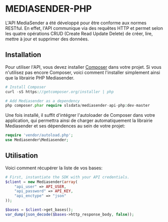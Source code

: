 MEDIASENDER-PHP
===========

L'API MediaSender a été développé pour être conforme aux normes RESTful.
En effet, l'API communique via des requêtes HTTP et permet selon les quatre opérations CRUD (Create Read Update Delete) de créer, lire, mettre à jour et supprimer des données.

Installation
------------

Pour utiliser l'API, vous devez installer [Composer](http://getcomposer.org/) 
dans votre projet. 
Si vous n'utilisez pas encore Composer, voici comment l'installer simplement ainsi que la librairie PHP Mediasender.

```PHP
# Install Composer
curl -sS https://getcomposer.org/installer | php

# Add Mediasender as a dependency
php composer.phar require slsdata/mediasender-api-php:dev-master
``` 

Une fois installé, il suffit d'intégrer l'autoloader de Composer dans votre application, qui permettra ainsi de charger
automatiquement la librairie Mediasender et ses dépendences au sein de votre projet:
```PHP
require 'vendor/autoload.php';
use Mediasender\Mediasender;
```

Utilisation
-----
Voici comment récupérer la liste de vos bases:

```php
# First, instantiate the SDK with your API credentials. 
$client = new Mediasender(array(
    "api_user" => API_USER,
    "api_password" => API_KEY,
    "api_enctype" => "json"
));

$bases = $client->get_bases();
var_dump(json_decode($bases->http_response_body, false));
```
